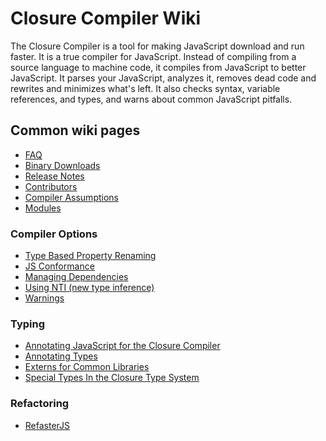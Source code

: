 # Closure Compiler Wiki

The Closure Compiler is a tool for making JavaScript download and run faster. It is a true compiler for JavaScript. Instead of compiling from a source language to machine code, it compiles from JavaScript to better JavaScript. It parses your JavaScript, analyzes it, removes dead code and rewrites and minimizes what's left. It also checks syntax, variable references, and types, and warns about common JavaScript pitfalls.

## Common wiki pages

* [FAQ](https://github.com/google/closure-compiler/wiki/FAQ)
* [Binary Downloads](https://github.com/google/closure-compiler/wiki/Binary-Downloads)
* [Release Notes](https://github.com/google/closure-compiler/wiki/Releases)
* [Contributors](https://github.com/google/closure-compiler/wiki/Contributors)
* [Compiler Assumptions](https://github.com/google/closure-compiler/wiki/Compiler-Assumptions)
* [Modules](https://github.com/google/closure-compiler/wiki/JS-Modules)

### Compiler Options

* [Type Based Property Renaming](https://github.com/google/closure-compiler/wiki/Type-Based-Property-Renaming)
* [JS Conformance](https://github.com/google/closure-compiler/wiki/JS-Conformance-Framework)
* [Managing Dependencies](https://github.com/google/closure-compiler/wiki/Managing-Dependencies)
* [Using NTI (new type inference)](https://github.com/google/closure-compiler/wiki/Using-NTI-(new-type-inference))
* [Warnings](https://github.com/google/closure-compiler/wiki/Warnings)

### Typing

* [Annotating JavaScript for the Closure Compiler](https://github.com/google/closure-compiler/wiki/Annotating-JavaScript-for-the-Closure-Compiler)
* [Annotating Types](https://github.com/google/closure-compiler/wiki/Annotating-Types)
* [Externs for Common Libraries](https://github.com/google/closure-compiler/wiki/Externs-For-Common-Libraries)
* [Special Types In the Closure Type System](https://github.com/google/closure-compiler/wiki/Special-types-in-the-Closure-Type-System)

### Refactoring

* [RefasterJS](https://github.com/google/closure-compiler/wiki/RefasterJS)